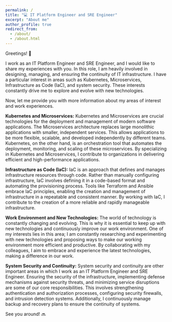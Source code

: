 ```yaml
---
permalink: /
title: "💻 IT Platform Engineer and SRE Engineer"
excerpt: "About me"
author_profile: true
redirect_from: 
  - /about/
  - /about.html
---
```



Greetings! 👋


I work as an IT Platform Engineer and SRE Engineer, and I would like to share my experiences with you. In this role, I am heavily involved in designing, managing, and ensuring the continuity of IT infrastructure. I have a particular interest in areas such as Kubernetes, Microservices, Infrastructure as Code (IaC), and system security. These interests constantly drive me to explore and evolve with new technologies. 

Now, let me provide you with more information about my areas of interest and work experiences.

**Kubernetes and Microservices:**
Kubernetes and Microservices are crucial technologies for the deployment and management of modern software applications. The Microservices architecture replaces large monolithic applications with smaller, independent services. This allows applications to be more flexible, scalable, and developed independently by different teams. Kubernetes, on the other hand, is an orchestration tool that automates the deployment, monitoring, and scaling of these microservices. By specializing in Kubernetes and Microservices, I contribute to organizations in delivering efficient and high-performance applications.

**Infrastructure as Code (IaC):**
IaC is an approach that defines and manages infrastructure resources through code. Rather than manually configuring infrastructure, IaC involves defining it in a code-based format and automating the provisioning process. Tools like Terraform and Ansible embrace IaC principles, enabling the creation and management of infrastructure in a repeatable and consistent manner. By working with IaC, I contribute to the creation of a more reliable and rapidly manageable infrastructure.

**Work Environment and New Technologies:**
The world of technology is constantly changing and evolving. This is why it is essential to keep up with new technologies and continuously improve our work environment. One of my interests lies in this area; I am constantly researching and experimenting with new technologies and proposing ways to make our working environment more efficient and productive. By collaborating with my colleagues, I aim to embrace and experience the latest technologies, making a difference in our work.

**System Security and Continuity:**
System security and continuity are other important areas in which I work as an IT Platform Engineer and SRE Engineer. Ensuring the security of the infrastructure, implementing defense mechanisms against security threats, and minimizing service disruptions are some of our core responsibilities. This involves strengthening authentication and authorization processes, configuring security firewalls, and intrusion detection systems. Additionally, I continuously manage backup and recovery plans to ensure the continuity of systems.

See you around! 🔜


